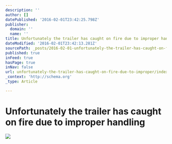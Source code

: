 ```yaml
---
description: ''
author: []
datePublished: '2016-02-01T23:42:25.798Z'
publisher:
  domain: ''
  name: ''
title: Unfortunately the trailer has caught on fire due to improper handling
dateModified: '2016-02-01T23:42:13.281Z'
sourcePath: _posts/2016-02-01-unfortunately-the-trailer-has-caught-on-fire-due-to-improper.md
published: true
inFeed: true
hasPage: true
inNav: false
url: unfortunately-the-trailer-has-caught-on-fire-due-to-improper/index.html
_context: 'http://schema.org'
_type: Article

---
```

# Unfortunately the trailer has caught on fire due to improper handling
![](https://the-grid-user-content.s3-us-west-2.amazonaws.com/9b426d64-00f5-45b0-8df3-2f395d97e787.png)